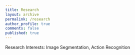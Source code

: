 ```yaml
---
title: Research
layout: archive
permalink: /research
author_profile: true
comments: false
published: true
---
```


Research Interests: Image Segmentation, Action Recognition
